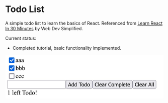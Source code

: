# Todo List

A simple todo list to learn the basics of React. Referenced from [Learn React In 30 Minutes](https://youtu.be/hQAHSlTtcmY) by Web Dev Simplified.

Current status:

- Completed tutorial, basic functionality implemented.

![screenshot](ss_0604.jpg)
